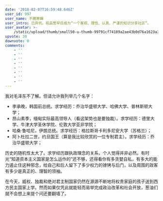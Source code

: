 ```yaml
---
date: '2018-02-07T16:59:48.646Z'
user_id: 997
user_name: 不勝寒蟬
user_intro: 已弃坑。祝品葱早日成为“一个客观、理性、认真、严谨的知识分享社区”。
user_avatar: >-
    /static/upload/thumb/small50-u-thumb-99791cf74189a2ae43b0d76a1623a3636acb1b07d47.png
upvote: 30
downvote: 0
comments:
    - ''
    - ''
    - ''
    - ''
    - ''
    - ''
    - ''
    - ''
---
```


我对毛泽东不了解。但请允许我列举几个名字：

*   李承晚，韩国前总统。求学经历：乔治华盛顿大学、哈佛大学、普林斯顿大学；
*   昂山素季，缅甸实际最高领导人（看这架势也是要独裁）。求学经历：德里大学、牛津大学圣休学院、伦敦大学亚非学院；
*   哈桑·鲁哈尼，伊朗总统。求学经历：格拉斯哥卡利多尼安大学（苏格兰）；
*   阿卜杜拉二世，约旦国王（算是我比较欣赏的一位专制君主）。求学经历：乔治华盛顿大学；

历史的随机性太大了。求学经历跟执政理念的关系，个人觉得并非必然。有时光“知道资本主义国家是怎么运作的”还不够，还得看你有多贪婪自私，有多大的能力遏止住这种邪念，给自己和后人留下了多少权力的镣铐与后门，以及周围的政客有多少是真正的、理智的领袖。

在今天，威权、独裁和绝对君主制国家仍然在源源不断地将权贵家庭的孩子送到西方民主国家上学。然而如果仅凭此就能轻而易举完成政治改革和社会开放，葱油们就不会想上来提个问还要翻墙了。

